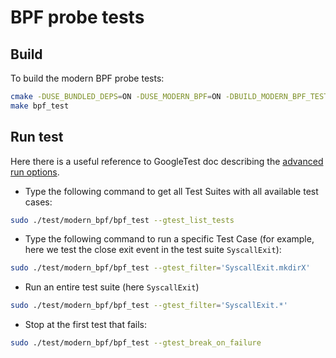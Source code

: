 # BPF probe tests

## Build

To build the modern BPF probe tests:

```bash
cmake -DUSE_BUNDLED_DEPS=ON -DUSE_MODERN_BPF=ON -DBUILD_MODERN_BPF_TEST=ON -DMODERN_BPF_DEBUG_MODE=ON ..
make bpf_test
```

## Run test

Here there is a useful reference to GoogleTest doc describing the [advanced run options](https://github.com/google/googletest/blob/main/docs/advanced.md#running-a-subset-of-the-tests).

- Type the following command to get all Test Suites with all available test cases:

```bash
sudo ./test/modern_bpf/bpf_test --gtest_list_tests
```

- Type the following command to run a specific Test Case (for example, here we test the close exit event in the test suite `SyscallExit`):

```bash
sudo ./test/modern_bpf/bpf_test --gtest_filter='SyscallExit.mkdirX'
```

- Run an entire test suite (here `SyscallExit`)

```bash
sudo ./test/modern_bpf/bpf_test --gtest_filter='SyscallExit.*'
```

- Stop at the first test that fails:

```bash
sudo ./test/modern_bpf/bpf_test --gtest_break_on_failure
```
